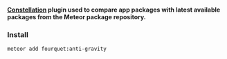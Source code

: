 #### [Constellation](https://atmospherejs.com/babrahams/constellation) plugin used to compare app packages with latest available packages from the Meteor package repository.
### Install
`meteor add fourquet:anti-gravity`
